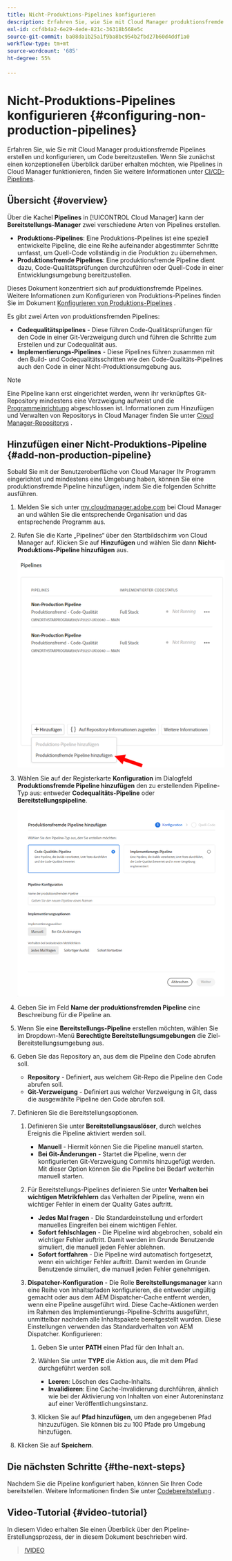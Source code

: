 ```yaml
---
title: Nicht-Produktions-Pipelines konfigurieren
description: Erfahren Sie, wie Sie mit Cloud Manager produktionsfremde Pipelines erstellen und konfigurieren, um Code bereitzustellen.
exl-id: ccf4b4a2-6e29-4ede-821c-36318b568e5c
source-git-commit: ba08da1b25a1f9ba8bc954b2fbd27b60d4ddf1a0
workflow-type: tm+mt
source-wordcount: '685'
ht-degree: 55%

---
```


# Nicht-Produktions-Pipelines konfigurieren {#configuring-non-production-pipelines}

Erfahren Sie, wie Sie mit Cloud Manager produktionsfremde Pipelines erstellen und konfigurieren, um Code bereitzustellen. Wenn Sie zunächst einen konzeptionellen Überblick darüber erhalten möchten, wie Pipelines in Cloud Manager funktionieren, finden Sie weitere Informationen unter [CI/CD-Pipelines](/help/overview/ci-cd-pipelines.md).

## Übersicht {#overview}

Über die Kachel **Pipelines** in [!UICONTROL Cloud Manager] kann der **Bereitstellungs-Manager** zwei verschiedene Arten von Pipelines erstellen.

* **Produktions-Pipelines**: Eine Produktions-Pipelines ist eine speziell entwickelte Pipeline, die eine Reihe aufeinander abgestimmter Schritte umfasst, um Quell-Code vollständig in die Produktion zu übernehmen.
* **Produktionsfremde Pipelines**: Eine produktionsfremde Pipeline dient dazu, Code-Qualitätsprüfungen durchzuführen oder Quell-Code in einer Entwicklungsumgebung bereitzustellen.

Dieses Dokument konzentriert sich auf produktionsfremde Pipelines. Weitere Informationen zum Konfigurieren von Produktions-Pipelines finden Sie im Dokument [Konfigurieren von Produktions-Pipelines](/help/using/production-pipelines.md) .

Es gibt zwei Arten von produktionsfremden Pipelines:

* **Codequalitätspipelines** - Diese führen Code-Qualitätsprüfungen für den Code in einer Git-Verzweigung durch und führen die Schritte zum Erstellen und zur Codequalität aus.
* **Implementierungs-Pipelines** - Diese Pipelines führen zusammen mit den Build- und Codequalitätsschritten wie den Code-Qualitäts-Pipelines auch den Code in einer Nicht-Produktionsumgebung aus.

>[!NOTE]
>
>Eine Pipeline kann erst eingerichtet werden, wenn ihr verknüpftes Git-Repository mindestens eine Verzweigung aufweist und die [Programmeinrichtung](/help/getting-started/program-setup.md) abgeschlossen ist. Informationen zum Hinzufügen und Verwalten von Repositorys in Cloud Manager finden Sie unter [Cloud Manager-Repositorys](/help/managing-code/managing-repositories.md) .

## Hinzufügen einer Nicht-Produktions-Pipeline {#add-non-production-pipeline}

Sobald Sie mit der Benutzeroberfläche von Cloud Manager Ihr Programm eingerichtet und mindestens eine Umgebung haben, können Sie eine produktionsfremde Pipeline hinzufügen, indem Sie die folgenden Schritte ausführen.

1. Melden Sie sich unter [my.cloudmanager.adobe.com](https://my.cloudmanager.adobe.com) bei Cloud Manager an und wählen Sie die entsprechende Organisation und das entsprechende Programm aus.

1. Rufen Sie die Karte „Pipelines“ über den Startbildschirm von Cloud Manager auf. Klicken Sie auf **Hinzufügen** und wählen Sie dann **Nicht-Produktions-Pipeline hinzufügen** aus.

   ![Produktionsfremde Pipeline hinzufügen](/help/assets/configure-pipelines/nonprod-pipeline-add1.png)

1. Wählen Sie auf der Registerkarte **Konfiguration** im Dialogfeld **Produktionsfremde Pipeline hinzufügen** den zu erstellenden Pipeline-Typ aus: entweder **Codequalitäts-Pipeline** oder **Bereitstellungspipeline**.

   ![Pipeline-Typ wählen](/help/assets/configure-pipelines/add-non-production-pipeline.png)

1. Geben Sie im Feld **Name der produktionsfremden Pipeline** eine Beschreibung für die Pipeline an.

1. Wenn Sie eine **Bereitstellungs-Pipeline** erstellen möchten, wählen Sie im Dropdown-Menü **Berechtigte Bereitstellungsumgebungen** die Ziel-Bereitstellungsumgebung aus.

1. Geben Sie das Repository an, aus dem die Pipeline den Code abrufen soll.

   * **Repository** - Definiert, aus welchem Git-Repo die Pipeline den Code abrufen soll.
   * **Git-Verzweigung** - Definiert aus welcher Verzweigung in Git, dass die ausgewählte Pipeline den Code abrufen soll.

1. Definieren Sie die Bereitstellungsoptionen.

   1. Definieren Sie unter **Bereitstellungsauslöser**, durch welches Ereignis die Pipeline aktiviert werden soll.

      * **Manuell** - Hiermit können Sie die Pipeline manuell starten.
      * **Bei Git-Änderungen** - Startet die Pipeline, wenn der konfigurierten Git-Verzweigung Commits hinzugefügt werden. Mit dieser Option können Sie die Pipeline bei Bedarf weiterhin manuell starten.

   1. Für Bereitstellungs-Pipelines definieren Sie unter **Verhalten bei wichtigen Metrikfehlern** das Verhalten der Pipeline, wenn ein wichtiger Fehler in einem der Quality Gates auftritt.

      * **Jedes Mal fragen** - Die Standardeinstellung und erfordert manuelles Eingreifen bei einem wichtigen Fehler.
      * **Sofort fehlschlagen** - Die Pipeline wird abgebrochen, sobald ein wichtiger Fehler auftritt. Damit werden im Grunde Benutzende simuliert, die manuell jeden Fehler ablehnen.
      * **Sofort fortfahren** - Die Pipeline wird automatisch fortgesetzt, wenn ein wichtiger Fehler auftritt. Damit werden im Grunde Benutzende simuliert, die manuell jeden Fehler genehmigen.

   1. **Dispatcher-Konfiguration** - Die Rolle **Bereitstellungsmanager** kann eine Reihe von Inhaltspfaden konfigurieren, die entweder ungültig gemacht oder aus dem AEM Dispatcher-Cache entfernt werden, wenn eine Pipeline ausgeführt wird. Diese Cache-Aktionen werden im Rahmen des Implementierungs-Pipeline-Schritts ausgeführt, unmittelbar nachdem alle Inhaltspakete bereitgestellt wurden. Diese Einstellungen verwenden das Standardverhalten von AEM Dispatcher. Konfigurieren:

      1. Geben Sie unter **PATH** einen Pfad für den Inhalt an.
      1. Wählen Sie unter **TYPE** die Aktion aus, die mit dem Pfad durchgeführt werden soll.

         * **Leeren**: Löschen des Cache-Inhalts.
         * **Invalidieren**: Eine Cache-Invalidierung durchführen, ähnlich wie bei der Aktivierung von Inhalten von einer Autoreninstanz auf einer Veröffentlichungsinstanz.

      1. Klicken Sie auf **Pfad hinzufügen**, um den angegebenen Pfad hinzuzufügen. Sie können bis zu 100 Pfade pro Umgebung hinzufügen.

1. Klicken Sie auf **Speichern**.

## Die nächsten Schritte {#the-next-steps}

Nachdem Sie die Pipeline konfiguriert haben, können Sie Ihren Code bereitstellen. Weitere Informationen finden Sie unter [Codebereitstellung](/help/using/code-deployment.md) .

## Video-Tutorial {#video-tutorial}

In diesem Video erhalten Sie einen Überblick über den Pipeline-Erstellungsprozess, der in diesem Dokument beschrieben wird.

>[!VIDEO](https://video.tv.adobe.com/v/26316/)
